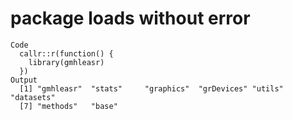 # package loads without error

    Code
      callr::r(function() {
        library(gmhleasr)
      })
    Output
      [1] "gmhleasr"  "stats"     "graphics"  "grDevices" "utils"     "datasets" 
      [7] "methods"   "base"     

